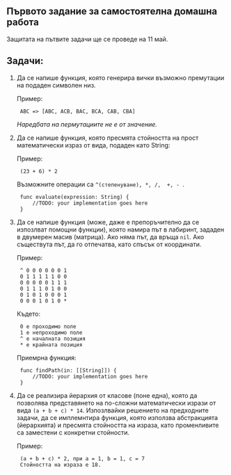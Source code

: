 ## Първото задание за самостоятелна домашна работа

Защитата на пътвите задачи ще се проведе на 11 май.

## Задачи:

1. Да се напише функция, която генерира вички възможно премутации на подаден символен низ.

	Пример:

		ABC => [ABC, ACB, BAC, BCA, CAB, CBA]

	_Наредбата на пермутациите не е от значение._

1. Да се нaпише функция, която пресмята стойността на прост математически израз от вида, подаден като String:

	Пример:

		(23 + 6) * 2

	Възможните операции са ```^(степенуване), *, /,  +, - ```.

		func evaluate(expression: String) {
			//TODO: your implementation goes here
		}

2. Да се напише функция (може, даже е препоръчително да се изпозлват помощни функции), която намира път в лабиринт, зададен в двумерен масив (матрица). Ако няма път, да връща ```nil```. Ако съществута път, да го отпечатва, като спъсък от координати.

	Пример:

		^ 0 0 0 0 0 0 1
		0 1 1 1 1 1 0 0
		0 0 0 0 0 1 1 1
		0 1 1 1 0 1 0 0
		0 1 0 1 0 0 0 1
		0 0 0 1 0 1 0 *

	Където:

		0 е проходимо поле
		1 е непроходимо поле
		^ е началната позиция
		* е крайната позиция


	Приемрна функция:

		func findPath(in: [[String]]) {
			//TODO: your implementation goes here
		}


4. Да се реализира йерархия от класове (поне една), която да позволява представянето на по-сложни математически изрази от вида ```(a + b + c) * 14```. Изпозлвайки решението на предходните задачи, да се имплемнтира функция, която използва абстракцията (йерархията) и пресмята стойността на израза, като променливите са заместени с конкретни стойности.

	Пример:

		(a + b + c) * 2, при а = 1, b = 1, c = 7
		Стойността на израза е 18.

